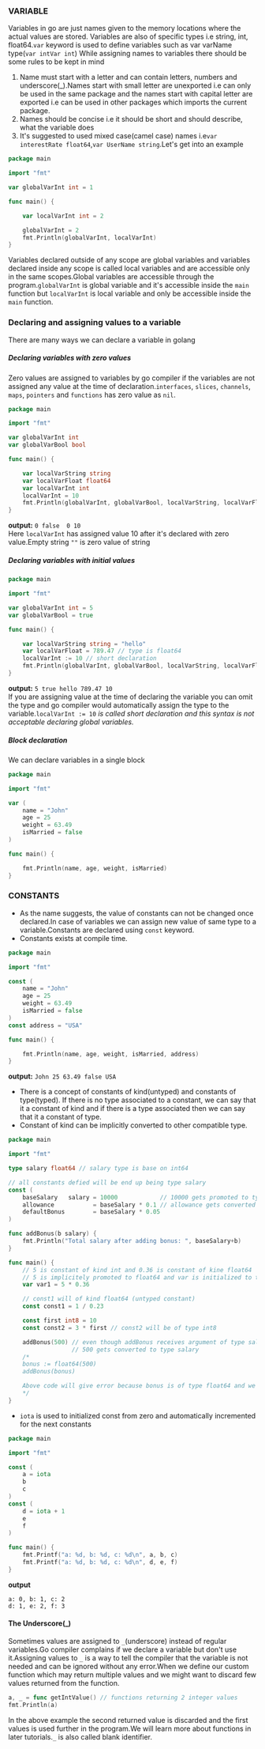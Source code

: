 ### VARIABLE
Variables in go are just names given to the memory locations where the actual values are stored.
Variables are also of specific types i.e string, int, float64.`var` keyword is used to define variables such as var varName type(`var intVar int`)
While assigning names to variables there should be some rules to be kept in mind
1. Name must start with a letter and can contain letters, numbers and underscore(_).Names start with small letter are unexported i.e can only be used in the same package and the names start with capital letter are exported i.e can be used in other packages which imports the current package.
2. Names should be concise i.e it should be short and should describe, what the variable does
3. It's suggested to used mixed case(camel case) names i.e`var interestRate float64`,`var UserName string`.Let's get into an example
```go
package main

import "fmt"

var globalVarInt int = 1

func main() {

    var localVarInt int = 2

    globalVarInt = 2
    fmt.Println(globalVarInt, localVarInt)
}
```
Variables declared outside of any scope are global variables and variables declared inside any scope is called local variables and are accessible only in the same scopes.Global variables are accessible through the program.`globalVarInt` is global variable and it's accessible inside the `main` function but `localVarInt` is local variable and only be accessible inside the `main` function.

### Declaring and assigning values to a variable
There are many ways we can declare a variable in golang
##### Declaring variables with zero values
Zero values are assigned to variables by go compiler if the variables are not assigned any value at the time of declaration.`interfaces`, `slices`, `channels`, `maps`, `pointers` and `functions` has zero value as `nil`.
```go
package main

import "fmt"

var globalVarInt int
var globalVarBool bool

func main() {

    var localVarString string
    var localVarFloat float64
    var localVarInt int
    localVarInt = 10
    fmt.Println(globalVarInt, globalVarBool, localVarString, localVarFloat, localVarInt)
}
```
**output:** 
`0 false  0 10`  
Here `localVarInt` has assigned value 10 after it's declared with zero value.Empty string `""` is zero value of string
##### Declaring variables with initial values
```go
package main

import "fmt"

var globalVarInt int = 5
var globalVarBool = true

func main() {

    var localVarString string = "hello"
    var localVarFloat = 789.47 // type is float64
    localVarInt := 10 // short declaration
    fmt.Println(globalVarInt, globalVarBool, localVarString, localVarFloat, localVarInt)
}
```
**output:**
`5 true hello 789.47 10`  
If you are assigning value at the time of declaring the variable you can omit the type and go compiler would automatically assign the type to the variable.`localVarInt := 10` *is called short declaration and this syntax is not acceptable declaring global variables.*
##### Block declaration
We can declare variables in a single block
```go
package main

import "fmt"

var (
    name = "John"
    age = 25
    weight = 63.49
    isMarried = false
)

func main() {

    fmt.Println(name, age, weight, isMarried)
}
```
### CONSTANTS
* As the name suggests, the value of constants can not be changed once declared.In case of variables we can assign new value of same type to a variable.Constants are declared using `const` keyword.
* Constants exists at compile time.
```go
package main

import "fmt"

const (
    name = "John"
    age = 25
    weight = 63.49
    isMarried = false
)
const address = "USA"

func main() {

    fmt.Println(name, age, weight, isMarried, address)
}
```
**output:**
`John 25 63.49 false USA`  
* There is a concept of constants of kind(untyped) and constants of type(typed). If there is no type associated to a constant, we can say that it a constant of kind and if there is a type associated then we can say that it a constant of type.
* Constant of kind can be implicitly converted to other compatible type. 
```go
package main

import "fmt"

type salary float64 // salary type is base on int64

// all constants defied will be end up being type salary
const (
	baseSalary   salary = 10000            // 10000 gets promoted to type salary as it's compatible
	allowance           = baseSalary * 0.1 // allowance gets converted to type salary too
	defaultBonus        = baseSalary * 0.05
)

func addBonus(b salary) {
	fmt.Println("Total salary after adding bonus: ", baseSalary+b)
}

func main() {
	// 5 is constant of kind int and 0.36 is constant of kine float64
	// 5 is implicitely promoted to float64 and var is initialized to type float64
	var var1 = 5 * 0.36

	// const1 will of kind float64 (untyped constant)
	const const1 = 1 / 0.23

	const first int8 = 10
	const const2 = 3 * first // const2 will be of type int8

	addBonus(500) // even though addBonus receives argument of type salary, by implicit conversion(type promotion)
				  // 500 gets converted to type salary
	/*
	bonus := float64(500)
	addBonus(bonus)

	Above code will give error because bonus is of type float64 and we are trying to pass it as type salary.
	*/	
}
```
* `iota` is used to initialized const from zero and automatically incremented for the next constants
```go
package main

import "fmt"

const (
	a = iota
	b
	c
)
const (
	d = iota + 1
	e
	f
)

func main() {
	fmt.Printf("a: %d, b: %d, c: %d\n", a, b, c)
	fmt.Printf("a: %d, b: %d, c: %d\n", d, e, f)
}
```
**output**
```
a: 0, b: 1, c: 2
d: 1, e: 2, f: 3
```
#### The Underscore(_)
Sometimes values are assigned to `_`(underscore) instead of regular variables.Go compiler complains if we declare a variable but don't use it.Assigning values to `_` is a way to tell the compiler that the variable is not needed and can be ignored without any error.When we define our custom function which may return multiple values and we might want to discard few values returned from the function.
```go
a, _ = func getIntValue() // functions returning 2 integer values
fmt.Println(a)
```
In the above example the second returned value is discarded and the first values is used further in the program.We will learn more about functions in later tutorials.`_` is also called blank identifier.